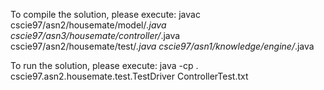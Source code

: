 To compile the solution, please execute:
javac cscie97/asn2/housemate/model/*.java cscie97/asn3/housemate/controller/*.java cscie97/asn2/housemate/test/*.java cscie97/asn1/knowledge/engine/*.java

To run the solution, please execute:
java -cp . cscie97.asn2.housemate.test.TestDriver ControllerTest.txt